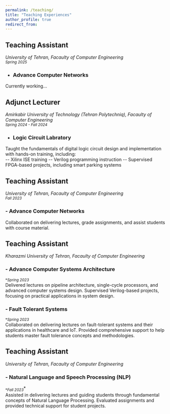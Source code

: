 ```yaml
---
permalink: /teaching/
title: "Teaching Experiences"
author_profile: true
redirect_from: 
---
```

## Teaching Assistant
*University of Tehran, Facaulty of Computer Engineering*<br>
<sub>*Spring 2025*</sub>
- ### Advance Computer Networks<br>
Currently working...

## Adjunct Lecturer
*Amirkabir University of Technology (Tehran Polytechniq), Facaulty of Computer Engineering*<br>
<sub>*Spring 2024 - Fall 2024*</sub>
- ### Logic Circuit Labratory<br> 
Taught the fundamentals of digital logic circuit design and implementation with hands-on training, including:<br>
  -- Xilinx ISE training
  -- Verilog programming instruction
  -- Supervised FPGA-based projects, including smart parking systems

## Teaching Assistant
*University of Tehran, Facaulty of Computer Engineering*<br>
<sub>*Fall 2023*</sub>
### - Advance Computer Networks
Collaborated on delivering lectures, grade assignments, and assist students with course material.

## Teaching Assistant
*Kharazmi University of Tehran, Facaulty of Computer Engineering*
### - Advance Computer Systems Architecture
<sub>**Spring 2023*</sub><br>
Delivered lectures on pipeline architecture, single-cycle processors, and advanced computer systems design. Supervised Verilog-based projects, focusing on practical applications in system design.
### - Fault Tolerant Systems
<sub>**Spring 2023*</sub><br>
Collaborated on delivering lectures on fault-tolerant systems and their applications in healthcare and IoT. Provided comprehensive support to help students master fault tolerance concepts and methodologies.

## Teaching Assistant
*University of Tehran, Facaulty of Computer Engineering*
### - Natural Language and Speech Processing (NLP)
<sub>**Fall 2023*</sub>*<br>
Assisted in delivering lectures and guiding students through fundamental concepts of Natural Language Processing. Evaluated assignments and provided technical support for student projects.

